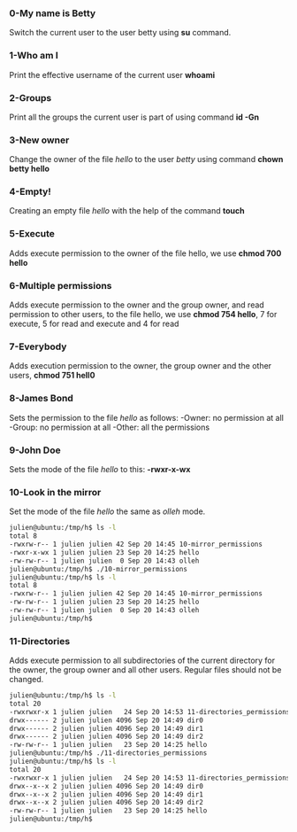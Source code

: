### 0-My name is Betty
Switch the current user to the user betty using **su** command.

### 1-Who am I
Print the effective username of the current user **whoami**

### 2-Groups
Print all the groups the current user is part of using command **id -Gn**

### 3-New owner
Change the owner of the file *hello* to the user *betty* using command **chown betty hello**

### 4-Empty!
Creating an empty file *hello* with the help of the command **touch**

### 5-Execute
Adds execute permission to the owner of the file hello, we use **chmod 700 hello**

### 6-Multiple permissions
Adds execute permission to the owner and the group owner, and read permission to other users, to the file hello, we use **chmod 754 hello**, 7 for execute, 5 for read and execute and 4 for read

### 7-Everybody
Adds execution permission to the owner, the group owner and the other users, **chmod 751 hell0**

### 8-James Bond
Sets the permission to the file *hello* as follows:
-Owner: no permission at all
-Group: no permission at all
-Other: all the permissions

### 9-John Doe
Sets the mode of the file *hello* to this: **-rwxr-x-wx**

### 10-Look in the mirror
Set the mode of the file *hello* the same as *olleh* mode.
```bash
julien@ubuntu:/tmp/h$ ls -l
total 8
-rwxrw-r-- 1 julien julien 42 Sep 20 14:45 10-mirror_permissions
-rwxr-x-wx 1 julien julien 23 Sep 20 14:25 hello
-rw-rw-r-- 1 julien julien  0 Sep 20 14:43 olleh
julien@ubuntu:/tmp/h$ ./10-mirror_permissions 
julien@ubuntu:/tmp/h$ ls -l
total 8
-rwxrw-r-- 1 julien julien 42 Sep 20 14:45 10-mirror_permissions
-rw-rw-r-- 1 julien julien 23 Sep 20 14:25 hello
-rw-rw-r-- 1 julien julien  0 Sep 20 14:43 olleh
julien@ubuntu:/tmp/h$ 
```

### 11-Directories
Adds execute permission to all subdirectories of the current directory for the owner, the group owner and all other users.
Regular files should not be changed.
```bash
julien@ubuntu:/tmp/h$ ls -l
total 20
-rwxrwxr-x 1 julien julien   24 Sep 20 14:53 11-directories_permissions
drwx------ 2 julien julien 4096 Sep 20 14:49 dir0
drwx------ 2 julien julien 4096 Sep 20 14:49 dir1
drwx------ 2 julien julien 4096 Sep 20 14:49 dir2
-rw-rw-r-- 1 julien julien   23 Sep 20 14:25 hello
julien@ubuntu:/tmp/h$ ./11-directories_permissions 
julien@ubuntu:/tmp/h$ ls -l
total 20
-rwxrwxr-x 1 julien julien   24 Sep 20 14:53 11-directories_permissions
drwx--x--x 2 julien julien 4096 Sep 20 14:49 dir0
drwx--x--x 2 julien julien 4096 Sep 20 14:49 dir1
drwx--x--x 2 julien julien 4096 Sep 20 14:49 dir2
-rw-rw-r-- 1 julien julien   23 Sep 20 14:25 hello
julien@ubuntu:/tmp/h$
```

